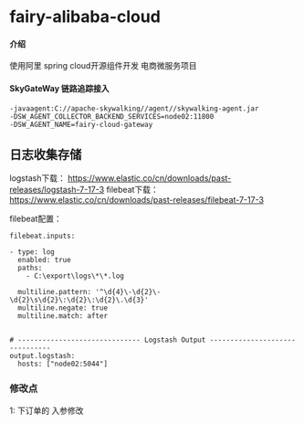 # fairy-alibaba-cloud

#### 介绍
使用阿里 spring cloud开源组件开发 电商微服务项目

#### SkyGateWay 链路追踪接入
```
-javaagent:C://apache-skywalking//agent//skywalking-agent.jar 
-DSW_AGENT_COLLECTOR_BACKEND_SERVICES=node02:11800
-DSW_AGENT_NAME=fairy-cloud-gateway
```


## 日志收集存储
logstash下载： https://www.elastic.co/cn/downloads/past-releases/logstash-7-17-3
filebeat下载： https://www.elastic.co/cn/downloads/past-releases/filebeat-7-17-3

filebeat配置：

```
filebeat.inputs:

- type: log
  enabled: true
  paths:
    - C:\export\logs\*\*.log

  multiline.pattern: '^\d{4}\-\d{2}\-\d{2}\s\d{2}\:\d{2}\:\d{2}\.\d{3}'
  multiline.negate: true
  multiline.match: after


# ------------------------------ Logstash Output -------------------------------
output.logstash:
  hosts: ["node02:5044"]
```

### 修改点
1: 下订单的 入参修改

